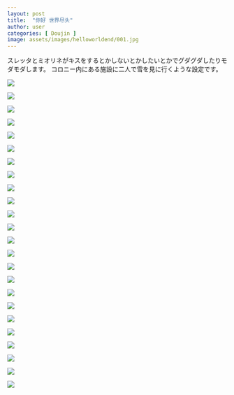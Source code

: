 ```yaml
---
layout: post
title:  "你好 世界尽头"
author: user
categories: [ Doujin ]
image: assets/images/helloworldend/001.jpg
---
```


スレッタとミオリネがキスをするとかしないとかしたいとかでグダグダしたりモダモダします。
コロニー内にある施設に二人で雪を見に行くような設定です。

![](../assets/images/helloworldend/001.jpg)

![](../assets/images/helloworldend/002.jpg)

![](../assets/images/helloworldend/003.jpg)

![](../assets/images/helloworldend/004.jpg)

![](../assets/images/helloworldend/005.jpg)

![](../assets/images/helloworldend/006.jpg)

![](../assets/images/helloworldend/007.jpg)

![](../assets/images/helloworldend/008.jpg)

![](../assets/images/helloworldend/009.jpg)

![](../assets/images/helloworldend/010.jpg)

![](../assets/images/helloworldend/011.jpg)

![](../assets/images/helloworldend/012.jpg)

![](../assets/images/helloworldend/013.jpg)

![](../assets/images/helloworldend/014.jpg)

![](../assets/images/helloworldend/015.jpg)

![](../assets/images/helloworldend/016.jpg)

![](../assets/images/helloworldend/017.jpg)

![](../assets/images/helloworldend/018.jpg)

![](../assets/images/helloworldend/019.jpg)

![](../assets/images/helloworldend/020.jpg)

![](../assets/images/helloworldend/021.jpg)

![](../assets/images/helloworldend/022.jpg)

![](../assets/images/helloworldend/023.jpg)

![](../assets/images/helloworldend/024.jpg)